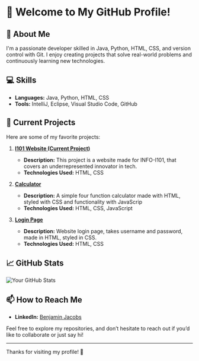# 👋 Welcome to My GitHub Profile!

## 🌟 About Me
I'm a passionate developer skilled in Java, Python, HTML, CSS, and version control with Git. I enjoy creating projects that solve real-world problems and continuously learning new technologies.

## 💻 Skills
- **Languages:** Java, Python, HTML, CSS
- **Tools:** IntelliJ, Eclipse, Visual Studio Code, GitHub

## 🌱 Current Projects
Here are some of my favorite projects:

1. **[I101 Website (Current Project)]()**
   - **Description:** This project is a website made for INFO-I101, that covers an underrepresented innovator in tech.
   - **Technologies Used:** HTML, CSS

2. **[Calculator](link-to-project)**
   - **Description:** A simple four function calculator made with HTML, styled with CSS and functionality with JavaScrip
   - **Technologies Used:** HTML, CSS, JavaScript

3. **[Login Page](link-to-project)**
   - **Description:** Website login page, takes username and password, made in HTML, styled in CSS. 
   - **Technologies Used:** HTML, CSS

## 📈 GitHub Stats
![Your GitHub Stats](https://github-readme-stats.vercel.app/api?username=ben-jax&show_icons=true&theme=radical)

## 📫 How to Reach Me
- **LinkedIn:** [Benjamin Jacobs](https://www.linkedin.com/in/ben-jax/)

Feel free to explore my repositories, and don’t hesitate to reach out if you’d like to collaborate or just say hi!

---

Thanks for visiting my profile! 🚀
